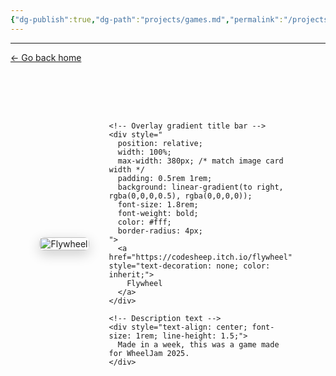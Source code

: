 ```yaml
---
{"dg-publish":true,"dg-path":"projects/games.md","permalink":"/projects/games/","dgHomeLink":true,"dgShowBacklinks":true,"dgShowInlineTitle":true,"dgShowFileTree":true,"dgEnableSearch":true,"dgShowToc":true,"dgLinkPreview":true,"dgShowTags":true,"noteIcon":""}
---
```


---
<a href="/" target="_self">← Go back home</a>


<div style="display: flex; align-items: center; justify-content: center; gap: 2rem; margin-top: 5rem;">

  <!-- Flywheel card -->
  <div style="
    position: relative; 
    display: inline-block; 
    max-width: 380px; 
    border-radius: 8px; 
    overflow: hidden; 
    box-shadow: 0 6px 20px rgba(0,0,0,0.2); 
    transition: transform 0.3s ease;
  " onmouseover="this.style.transform='scale(1.03)'" onmouseout="this.style.transform='scale(1)'">
    <a href="https://codesheep.itch.io/flywheel">
      <img 
        src="https://img.itch.zone/aW1hZ2UvMzQwOTM2MS8yMDM0ODYxOC5wbmc=/347x500/RKkta6.png" 
        alt="Flywheel" 
        style="width: 100%; display: block;"
      />
    </a>
  </div>

  <!-- Right-hand section with overlay and description -->
  <div style="display: flex; flex-direction: column; justify-content: center; max-width: 300px; gap: 0.5rem;">

    <!-- Overlay gradient title bar -->
    <div style="
      position: relative;
      width: 100%;
      max-width: 380px; /* match image card width */
      padding: 0.5rem 1rem;
      background: linear-gradient(to right, rgba(0,0,0,0.5), rgba(0,0,0,0));
      font-size: 1.8rem;
      font-weight: bold;
      color: #fff;
      border-radius: 4px;
    ">
      <a href="https://codesheep.itch.io/flywheel" style="text-decoration: none; color: inherit;">
        Flywheel
      </a>
    </div>

    <!-- Description text -->
    <div style="text-align: center; font-size: 1rem; line-height: 1.5;">
      Made in a week, this was a game made for WheelJam 2025.
    </div>
  </div>

</div>










